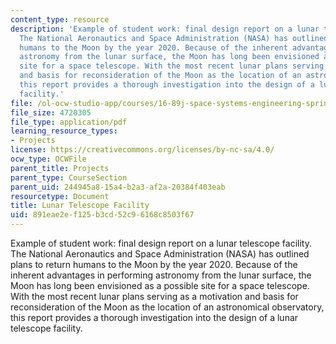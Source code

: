 ```yaml
---
content_type: resource
description: 'Example of student work: final design report on a lunar telescope facility.
  The National Aeronautics and Space Administration (NASA) has outlined plans to return
  humans to the Moon by the year 2020. Because of the inherent advantages in performing
  astronomy from the lunar surface, the Moon has long been envisioned as a possible
  site for a space telescope. With the most recent lunar plans serving as a motivation
  and basis for reconsideration of the Moon as the location of an astronomical observatory,
  this report provides a thorough investigation into the design of a lunar telescope
  facility.'
file: /ol-ocw-studio-app/courses/16-89j-space-systems-engineering-spring-2007/891eae2ef125b3cd52c96168c8503f67_report.pdf
file_size: 4720305
file_type: application/pdf
learning_resource_types:
- Projects
license: https://creativecommons.org/licenses/by-nc-sa/4.0/
ocw_type: OCWFile
parent_title: Projects
parent_type: CourseSection
parent_uid: 244945a8-15a4-b2a3-af2a-20384f403eab
resourcetype: Document
title: Lunar Telescope Facility
uid: 891eae2e-f125-b3cd-52c9-6168c8503f67
---
```

Example of student work: final design report on a lunar telescope facility. The National Aeronautics and Space Administration (NASA) has outlined plans to return humans to the Moon by the year 2020. Because of the inherent advantages in performing astronomy from the lunar surface, the Moon has long been envisioned as a possible site for a space telescope. With the most recent lunar plans serving as a motivation and basis for reconsideration of the Moon as the location of an astronomical observatory, this report provides a thorough investigation into the design of a lunar telescope facility.